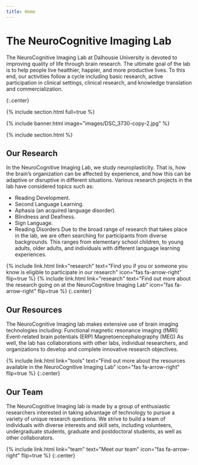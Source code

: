 ```yaml
---
title: Home
---
```


# The NeuroCognitive Imaging Lab

The NeuroCognitive Imaging Lab at Dalhousie University is devoted to improving quality of life through brain research. The ultimate goal of the lab is to help people live healthier, happier, and more productive lives. To this end, our activities follow a cycle including basic research, active participation in clinical settings, clinical research, and knowledge translation and commercialization. 

{:.center}

{% include section.html full=true %}

{% include banner.html image="images/DSC_3730-copy-2.jpg" %}

{% include section.html %}

## Our Research
In the NeuroCognitive Imaging Lab, we study neuroplasticity. That is, how the brain’s organization can be affected by experience, and how this can be adaptive or disruptive in different situations. 
Various research projects in the lab have considered topics such as:
* Reading Development.
* Second Language Learning.
* Aphasia (an acquired language disorder).
* Blindness and Deafness.
* Sign Language.
* Reading Disorders
Due to the broad range of research that takes place in the lab, we are often searching for participants from diverse backgrounds. This ranges from elementary school children, to young adults, older adults, and individuals with different language learning experiences.


{%
  include link.html
  link="research"
  text="Find you if you or someone you know is eligible to participate in our research"
  icon="fas fa-arrow-right"
  flip=true
%}
{%
  include link.html
  link="research"
  text="Find out more about the research going on at the NeuroCognitive Imaging Lab"
  icon="fas fa-arrow-right"
  flip=true
%}
{:.center}

## Our Resources
The NeuroCognitive Imaging lab makes extensive use of brain imaging technologies including:
Functional magnetic resonance imaging (fMRI)
Event-related brain potentials (ERP)
Magnetoencephalography (MEG)
As well, the lab has collaborations with other labs, individual researchers, and organizations to develop and complete innovative research objectives.


{%
  include link.html
  link="tools"
  text="Find out more about the resources available in the NeuroCognitive Imaging Lab"
  icon="fas fa-arrow-right"
  flip=true
%}
{:.center}

## Our Team
The NeuroCognitive Imaging lab is made by a group of enthusiastic researchers interested in taking advantage of technology to pursue a variety of unique research questions. We strive to build a team of individuals with diverse interests and skill sets, including volunteers, undergraduate students, graduate and postdoctoral students, as well as other collaborators. 

{%
  include link.html
  link="team"
  text="Meet our team"
  icon="fas fa-arrow-right"
  flip=true
%}
{:.center}

